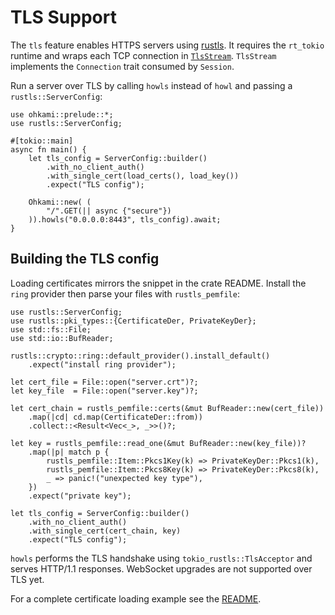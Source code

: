 # TLS Support

The `tls` feature enables HTTPS servers using
[rustls](https://github.com/rustls).  It requires the `rt_tokio` runtime and
wraps each TCP connection in
[`TlsStream`](../ohkami-0.24/ohkami/src/tls/mod.rs). `TlsStream` implements the
`Connection` trait consumed by `Session`.

Run a server over TLS by calling `howls` instead of `howl` and passing a
`rustls::ServerConfig`:

```rust,no_run
use ohkami::prelude::*;
use rustls::ServerConfig;

#[tokio::main]
async fn main() {
    let tls_config = ServerConfig::builder()
        .with_no_client_auth()
        .with_single_cert(load_certs(), load_key())
        .expect("TLS config");

    Ohkami::new( (
        "/".GET(|| async {"secure"})
    )).howls("0.0.0.0:8443", tls_config).await;
}
```

## Building the TLS config

Loading certificates mirrors the snippet in the crate README.  Install the
`ring` provider then parse your files with `rustls_pemfile`:

```rust,no_run
use rustls::ServerConfig;
use rustls::pki_types::{CertificateDer, PrivateKeyDer};
use std::fs::File;
use std::io::BufReader;

rustls::crypto::ring::default_provider().install_default()
    .expect("install ring provider");

let cert_file = File::open("server.crt")?;
let key_file  = File::open("server.key")?;

let cert_chain = rustls_pemfile::certs(&mut BufReader::new(cert_file))
    .map(|cd| cd.map(CertificateDer::from))
    .collect::<Result<Vec<_>, _>>()?;

let key = rustls_pemfile::read_one(&mut BufReader::new(key_file))?
    .map(|p| match p {
        rustls_pemfile::Item::Pkcs1Key(k) => PrivateKeyDer::Pkcs1(k),
        rustls_pemfile::Item::Pkcs8Key(k) => PrivateKeyDer::Pkcs8(k),
        _ => panic!("unexpected key type"),
    })
    .expect("private key");

let tls_config = ServerConfig::builder()
    .with_no_client_auth()
    .with_single_cert(cert_chain, key)
    .expect("TLS config");
```

`howls` performs the TLS handshake using `tokio_rustls::TlsAcceptor` and serves
HTTP/1.1 responses. WebSocket upgrades are not supported over TLS yet.

For a complete certificate loading example see the
[README](../ohkami-0.24/README.md#tls).

